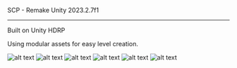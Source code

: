 SCP - Remake Unity 2023.2.7f1

---------------------------------------
Built on Unity HDRP

Using modular assets for easy level creation.

![alt text](https://img.itch.zone/aW1hZ2UvMTY5ODg1OS8xNDg4OTM1MS5qcGc=/original/Hzb00A.jpg)
![alt text](https://img.itch.zone/aW1hZ2UvMTY5ODg1OS8xNDg4OTM1NS5qcGc=/original/i6D8Z8.jpg)
![alt text](https://img.itch.zone/aW1hZ2UvMTY5ODg1OS8xNDg4OTM2NS5qcGc=/original/qyuSf4.jpg)
![alt text](https://img.itch.zone/aW1hZ2UvMTY5ODg1OS8xNDg4OTM3NC5qcGc=/original/mM417O.jpg)
![alt text](https://img.itch.zone/aW1hZ2UvMTY5ODg1OS8xNDg4OTM3My5qcGc=/original/7Y16fd.jpg)
![alt text](https://img.itch.zone/aW1hZ2UvMTY5ODg1OS8xNDg4OTM3Mi5qcGc=/original/L6wA7h.jpg)
